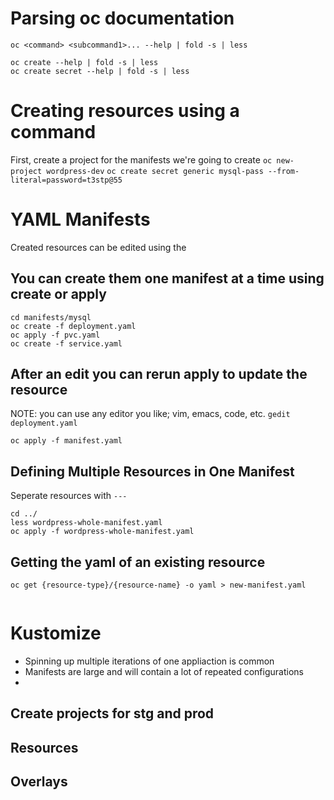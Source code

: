 # Parsing oc documentation
```
oc <command> <subcommand1>... --help | fold -s | less
```
<!-- show multiple iterations (oc create, then oc create secret) -->
```
oc create --help | fold -s | less
oc create secret --help | fold -s | less
```
<!-- show navigating less with / search, mention learning to work with less -->

# Creating resources using a command
First, create a project for the manifests we're going to create
`oc new-project wordpress-dev`
`oc create secret generic mysql-pass --from-literal=password=t3stp@55`

# YAML Manifests
<!-- TODO: why yaml manifests -->
Created resources can be edited using the 
## You can create them one manifest at a time using create or apply
```
cd manifests/mysql
oc create -f deployment.yaml
oc apply -f pvc.yaml
oc create -f service.yaml
```

## After an edit you can rerun apply to update the resource
NOTE: you can use any editor you like; vim, emacs, code, etc.
`gedit deployment.yaml`
<!-- edit yaml file on prev resource and apply (verify if this can also be done with create)-->
`oc apply -f manifest.yaml`

## Defining Multiple Resources in One Manifest
Seperate resources with `---`
```
cd ../
less wordpress-whole-manifest.yaml
oc apply -f wordpress-whole-manifest.yaml
```

## Getting the yaml of an existing resource
```
oc get {resource-type}/{resource-name} -o yaml > new-manifest.yaml
```
```

```

# Kustomize
<!-- TODO: why kustomize -->
- Spinning up multiple iterations of one appliaction is common
- Manifests are large and will contain a lot of repeated configurations
- 
## Create projects for stg and prod

## Resources

## Overlays